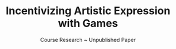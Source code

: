 ---
layout: projectDetail
projId: artExpression
title: "Incentivizing Artistic Expression with Games"
subtitle: "Course Research ~ Unpublished Paper"
startDate: "2023-08-27"
endDate: "2023-10-03"
halted: false
featured: false
relevance: 10
categoryTags:
    - Research
techTags: 
    - tags...
summary: "Research paper about how a game designer can influence players to express themselves artistically through their games"
shortDescription: "This is a template with example data that shows how an example project should look. This short description could extend a paragraph or two, but not get too much into detail."
longDescription: "This is my very long description, it could go on, and on, and on,and on,and on,and on,and on,and on,and on,and on,and on,and on,and on,and on,and on,and on,and on,and on,and on,and on,and on,and on,and on,and on,and on,and on, but it wont. It can also include html tags like <strong>this one</strong>..."
teamSize: 2
images:
    - name: pic01.jpg
      alt: "Miniature"
      footnote: "This is my example miniature"
    - name: pic02.jpg
      alt: "Example image"
      footnote: "This is an example image"
---